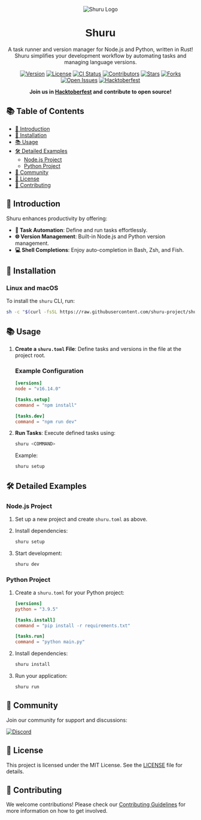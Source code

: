 <div align="center">

![Shuru Logo](shuru.svg)

# <span style="font-family: 'Arial', sans-serif;">Shuru</span>

A task runner and version manager for Node.js and Python, written in Rust! Shuru simplifies your development workflow by automating tasks and managing language versions.

[![Version](https://img.shields.io/badge/version-0.0.25-blue)](https://github.com/shuru-project/shuru/releases)
[![License](https://img.shields.io/badge/license-MIT-lightgrey)](https://opensource.org/licenses/MIT)
[![CI Status](https://img.shields.io/badge/build-passing-brightgreen)](https://github.com/shuru-project/shuru/actions)
[![Contributors](https://img.shields.io/badge/contributors-5-orange)](https://github.com/shuru-project/shuru/graphs/contributors)
[![Stars](https://img.shields.io/github/stars/shuru-project/shuru?style=social)](https://github.com/shuru-project/shuru/stargazers)
[![Forks](https://img.shields.io/github/forks/shuru-project/shuru?style=social)](https://github.com/shuru-project/shuru/network/members)
[![Open Issues](https://img.shields.io/github/issues/shuru-project/shuru)](https://github.com/shuru-project/shuru/issues)
[![Hacktoberfest](https://img.shields.io/badge/Hacktoberfest-2024-brightgreen)](https://github.com/shuru-project/shuru/discussions/10)


**Join us in [Hacktoberfest](https://github.com/shuru-project/shuru/discussions/10) and contribute to open source!**

</div>

## 📚 Table of Contents

- [🌟 Introduction](#-introduction)
- [🚀 Installation](#-installation)
- [📚 Usage](#-usage)
- [🛠️ Detailed Examples](#-detailed-examples)
  - [Node.js Project](#nodejs-project)
  - [Python Project](#python-project)
- [🤝 Community](#-community)
- [📄 License](#-license)
- [🤗 Contributing](#-contributing)

## 🌟 Introduction

Shuru enhances productivity by offering:

- **🔧 Task Automation**: Define and run tasks effortlessly.
- **🌐 Version Management**: Built-in Node.js and Python version management.
- **💻 Shell Completions**: Enjoy auto-completion in Bash, Zsh, and Fish.

## 🚀 Installation

### Linux and macOS

To install the `shuru` CLI, run:

```bash
sh -c "$(curl -fsSL https://raw.githubusercontent.com/shuru-project/shuru/main/install.sh)"
```

## 📚 Usage

1. **Create a `shuru.toml` File**: Define tasks and versions in the file at the project root.

   ### Example Configuration

   ```toml
   [versions]
   node = "v16.14.0"

   [tasks.setup]
   command = "npm install"

   [tasks.dev]
   command = "npm run dev"
   ```

2. **Run Tasks**: Execute defined tasks using:

   ```bash
   shuru <COMMAND>
   ```

   Example:

   ```bash
   shuru setup
   ```

## 🛠️ Detailed Examples

### Node.js Project

1. Set up a new project and create `shuru.toml` as above.
2. Install dependencies:

   ```bash
   shuru setup
   ```

3. Start development:

   ```bash
   shuru dev
   ```

### Python Project

1. Create a `shuru.toml` for your Python project:

   ```toml
   [versions]
   python = "3.9.5"

   [tasks.install]
   command = "pip install -r requirements.txt"

   [tasks.run]
   command = "python main.py"
   ```

2. Install dependencies:

   ```bash
   shuru install
   ```

3. Run your application:

   ```bash
   shuru run
   ```

## 🤝 Community

Join our community for support and discussions:  

[![Discord](https://img.shields.io/badge/Join%20Discord-7289DA?style=for-the-badge&logo=discord&logoColor=white)](https://discord.gg/EtZn7EdDdS)

## 📄 License

This project is licensed under the MIT License. See the [LICENSE](LICENSE) file for details.

## 🤗 Contributing

We welcome contributions! Please check our [Contributing Guidelines](CONTRIBUTING.md) for more information on how to get involved.
